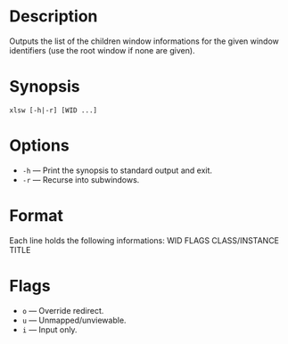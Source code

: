 # Description
Outputs the list of the children window informations for the given window identifiers (use the root window if none are given).

# Synopsis
    xlsw [-h|-r] [WID ...]

# Options
- `-h` — Print the synopsis to standard output and exit.
- `-r` — Recurse into subwindows.

# Format
Each line holds the following informations:
    WID  FLAGS  CLASS/INSTANCE  TITLE

# Flags
- `o` — Override redirect.
- `u` — Unmapped/unviewable.
- `i` — Input only.
